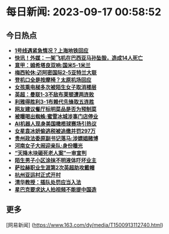 
# 每日新闻: 2023-09-17 00:58:52
## 今日热点

- **[1号线遇紧急情况？上海地铁回应](https://www.163.com/search?keyword=1%E5%8F%B7%E7%BA%BF%E9%81%87%E7%B4%A7%E6%80%A5%E6%83%85%E5%86%B5%EF%BC%9F%E4%B8%8A%E6%B5%B7%E5%9C%B0%E9%93%81%E5%9B%9E%E5%BA%94)**
- **[快讯！外媒：一架飞机在巴西亚马孙坠毁，造成14人死亡](https://www.163.com/search?keyword=%E5%BF%AB%E8%AE%AF%EF%BC%81%E5%A4%96%E5%AA%92%EF%BC%9A%E4%B8%80%E6%9E%B6%E9%A3%9E%E6%9C%BA%E5%9C%A8%E5%B7%B4%E8%A5%BF%E4%BA%9A%E9%A9%AC%E5%AD%99%E5%9D%A0%E6%AF%81%EF%BC%8C%E9%80%A0%E6%88%9014%E4%BA%BA%E6%AD%BB%E4%BA%A1)**
- **[意甲：姆希塔良双响:国米5-1米兰](https://www.163.com/search?keyword=%E6%84%8F%E7%94%B2%EF%BC%9A%E5%A7%86%E5%B8%8C%E5%A1%94%E8%89%AF%E5%8F%8C%E5%93%8D+%E5%9B%BD%E7%B1%B35-1%E7%B1%B3%E5%85%B0)**
- **[梅西轮休:迈阿密国际2-5亚特兰大联](https://www.163.com/search?keyword=%E6%A2%85%E8%A5%BF%E8%BD%AE%E4%BC%91+%E8%BF%88%E9%98%BF%E5%AF%86%E5%9B%BD%E9%99%852-5%E4%BA%9A%E7%89%B9%E5%85%B0%E5%A4%A7%E8%81%94)**
- **[登机口全是按摩椅？太原机场回应](https://www.163.com/search?keyword=%E7%99%BB%E6%9C%BA%E5%8F%A3%E5%85%A8%E6%98%AF%E6%8C%89%E6%91%A9%E6%A4%85%EF%BC%9F%E5%A4%AA%E5%8E%9F%E6%9C%BA%E5%9C%BA%E5%9B%9E%E5%BA%94)**
- **[女孩乘电梯多次被陌生女子取消楼层](https://www.163.com/search?keyword=%E5%A5%B3%E5%AD%A9%E4%B9%98%E7%94%B5%E6%A2%AF%E5%A4%9A%E6%AC%A1%E8%A2%AB%E9%99%8C%E7%94%9F%E5%A5%B3%E5%AD%90%E5%8F%96%E6%B6%88%E6%A5%BC%E5%B1%82)**
- **[英超：曼联1-3不敌布莱顿遭两连败](https://www.163.com/search?keyword=%E8%8B%B1%E8%B6%85%EF%BC%9A%E6%9B%BC%E8%81%941-3%E4%B8%8D%E6%95%8C%E5%B8%83%E8%8E%B1%E9%A1%BF%E9%81%AD%E4%B8%A4%E8%BF%9E%E8%B4%A5)**
- **[利雅得胜利3-1布赖代先锋取五连胜](https://www.163.com/search?keyword=%E5%88%A9%E9%9B%85%E5%BE%97%E8%83%9C%E5%88%A93-1%E5%B8%83%E8%B5%96%E4%BB%A3%E5%85%88%E9%94%8B%E5%8F%96%E4%BA%94%E8%BF%9E%E8%83%9C)**
- **[网友建议餐厅标明菜品是否为预制菜](https://www.163.com/search?keyword=%E7%BD%91%E5%8F%8B%E5%BB%BA%E8%AE%AE%E9%A4%90%E5%8E%85%E6%A0%87%E6%98%8E%E8%8F%9C%E5%93%81%E6%98%AF%E5%90%A6%E4%B8%BA%E9%A2%84%E5%88%B6%E8%8F%9C)**
- **[被曝喝出蜘蛛:蜜雪冰城涉事门店停业](https://www.163.com/search?keyword=%E8%A2%AB%E6%9B%9D%E5%96%9D%E5%87%BA%E8%9C%98%E8%9B%9B+%E8%9C%9C%E9%9B%AA%E5%86%B0%E5%9F%8E%E6%B6%89%E4%BA%8B%E9%97%A8%E5%BA%97%E5%81%9C%E4%B8%9A)**
- **[AI机器人现身美国橄榄球赛场引热议](https://www.163.com/search?keyword=AI%E6%9C%BA%E5%99%A8%E4%BA%BA%E7%8E%B0%E8%BA%AB%E7%BE%8E%E5%9B%BD%E6%A9%84%E6%A6%84%E7%90%83%E8%B5%9B%E5%9C%BA%E5%BC%95%E7%83%AD%E8%AE%AE)**
- **[女星袁冰妍偷逃税被追缴并罚297万](https://www.163.com/search?keyword=%E5%A5%B3%E6%98%9F%E8%A2%81%E5%86%B0%E5%A6%8D%E5%81%B7%E9%80%83%E7%A8%8E%E8%A2%AB%E8%BF%BD%E7%BC%B4%E5%B9%B6%E7%BD%9A297%E4%B8%87)**
- **[贵州政法委原副书记落马:涉嫖娼赌博](https://www.163.com/search?keyword=%E8%B4%B5%E5%B7%9E%E6%94%BF%E6%B3%95%E5%A7%94%E5%8E%9F%E5%89%AF%E4%B9%A6%E8%AE%B0%E8%90%BD%E9%A9%AC+%E6%B6%89%E5%AB%96%E5%A8%BC%E8%B5%8C%E5%8D%9A)**
- **[河南女子大闹迎亲队:身份曝光](https://www.163.com/search?keyword=%E6%B2%B3%E5%8D%97%E5%A5%B3%E5%AD%90%E5%A4%A7%E9%97%B9%E8%BF%8E%E4%BA%B2%E9%98%9F+%E8%BA%AB%E4%BB%BD%E6%9B%9D%E5%85%89)**
- **[“天降木块砸死老人案”一审宣判](https://www.163.com/search?keyword=%E2%80%9C%E5%A4%A9%E9%99%8D%E6%9C%A8%E5%9D%97%E7%A0%B8%E6%AD%BB%E8%80%81%E4%BA%BA%E6%A1%88%E2%80%9D%E4%B8%80%E5%AE%A1%E5%AE%A3%E5%88%A4)**
- **[陌生男子小区涂抹不明液体吓坏业主](https://www.163.com/search?keyword=%E9%99%8C%E7%94%9F%E7%94%B7%E5%AD%90%E5%B0%8F%E5%8C%BA%E6%B6%82%E6%8A%B9%E4%B8%8D%E6%98%8E%E6%B6%B2%E4%BD%93%E5%90%93%E5%9D%8F%E4%B8%9A%E4%B8%BB)**
- **[萨拉赫职业生涯第2次英超助攻戴帽](https://www.163.com/search?keyword=%E8%90%A8%E6%8B%89%E8%B5%AB%E8%81%8C%E4%B8%9A%E7%94%9F%E6%B6%AF%E7%AC%AC2%E6%AC%A1%E8%8B%B1%E8%B6%85%E5%8A%A9%E6%94%BB%E6%88%B4%E5%B8%BD)**
- **[杭州亚运村正式开村](https://www.163.com/search?keyword=%E6%9D%AD%E5%B7%9E%E4%BA%9A%E8%BF%90%E6%9D%91%E6%AD%A3%E5%BC%8F%E5%BC%80%E6%9D%91)**
- **[清华教授：插队处罚应当入法](https://www.163.com/search?keyword=%E6%B8%85%E5%8D%8E%E6%95%99%E6%8E%88%EF%BC%9A%E6%8F%92%E9%98%9F%E5%A4%84%E7%BD%9A%E5%BA%94%E5%BD%93%E5%85%A5%E6%B3%95)**
- **[星巴克要求达人拍视频不能提中国造](https://www.163.com/search?keyword=%E6%98%9F%E5%B7%B4%E5%85%8B%E8%A6%81%E6%B1%82%E8%BE%BE%E4%BA%BA%E6%8B%8D%E8%A7%86%E9%A2%91%E4%B8%8D%E8%83%BD%E6%8F%90%E4%B8%AD%E5%9B%BD%E9%80%A0)**

## 更多
[网易新闻] (https://www.163.com/dy/media/T1500913112740.html)
